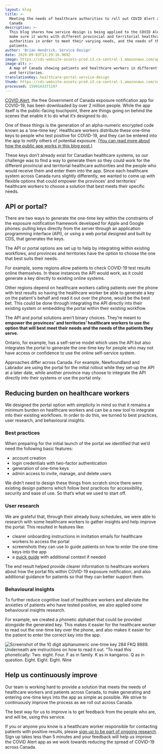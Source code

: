 ```yaml
---
layout: blog
title: >-
  Meeting the needs of healthcare authorities to roll out COVID Alert across
  Canada
description: >-
  This blog shares how service design is being applied to the COVID Alert app to
  make sure it works with different provincial and territorial healthcare
  authorities in order to meet their varying needs, and the needs of their
  patients.
author: 'Brian Hendrick, Service Design'
date: 2020-09-03T13:29:16.969Z
image: https://cds-website-assets-prod.s3.ca-central-1.amazonaws.com/app_portal_blog_banner_dddd52ec15.jpg
image-alt: >-
  A map of Canada showing patients and healthcare workers in different provinces
  and territories. 
translationKey: healthcare-portal-service-design
thumb: https://cds-website-assets-prod.s3.ca-central-1.amazonaws.com/small_app_portal_blog_banner_dddd52ec15.jpg
processed: 1599143371197
---
```

[COVID Alert](https://www.canada.ca/en/public-health/services/diseases/coronavirus-disease-covid-19/covid-alert.html), the free Government of Canada exposure notification app for COVID-19, has been downloaded by over 2 million people. While the app itself is the public-facing touchpoint, there are things going on behind the scenes that enable it to do what it’s designed to do. 

One of these things is the generation of an alpha-numeric encrypted code known as a ‘one-time key’. Healthcare workers distribute these one-time keys to people who test positive for COVID-19, and they can be entered into the app to notify others of potential exposure. [(You can read more about how the public app works in this blog post.)](https://digital.canada.ca/2020/07/31/continuously-improving-covid-alert/)

These keys don’t already exist for Canadian healthcare systems, so our challenge was to find a way to generate them so they could work for the different provincial and territorial healthcare authorities and the people who would receive them and enter them into the app. Since each healthcare system across Canada runs slightly differently, we wanted to come up with flexible options that could empower the provinces’ and territories’ healthcare workers to choose a solution that best meets their specific needs.

## API or portal?

There are two ways to generate the one-time key within the constraints of the exposure notification framework developed for Apple and Google phones: pulling keys directly from the server through an application programming interface (API), or using a web portal designed and built by CDS, that generates the keys. 

The API or portal options are set up to help by integrating within existing workflows, and provinces and territories have the option to choose the one that best suits their needs.

For example, some regions allow patients to check COVID-19 test results online themselves. In these instances the API would work, as it could generate a key directly to existing online systems. 

Other regions depend on healthcare workers calling patients over the phone with test results so having the healthcare worker be able to generate a key on the patient's behalf and read it out over the phone, would be the best bet. This could be done through integrating the API directly into their existing system or embedding the portal within their existing workflow.

The API and portal solutions aren’t binary choices. They’re meant to **empower the provinces’ and territories’ healthcare workers to use the option that will best meet their needs and the needs of the patients they serve.** 

Ontario, for example, has a self-serve model which uses the API but also integrates the portal to generate the one-time key for people who may not have access or confidence to use the online self-service system. 

Approaches differ across Canada. For example, Newfoundland and Labrador are using the portal for the initial rollout while they set-up the API at a later date, while another province may choose to integrate the API directly into their systems or use the portal only. 

## Reducing burden on healthcare workers

We designed the portal option with simplicity in mind so that it remains a minimum burden on healthcare workers and can be a new tool to integrate into their existing workflows. In order to do this, we turned to best practices, user research, and behavioural insights.

### Best practices

When preparing for the initial launch of the portal we identified that we’d need the following basic features: 

* account creation 
* login credentials with two-factor authentication 
* generation of one-time keys 
* admin access to invite, manage, and delete users

We didn’t need to design these things from scratch since there were existing design patterns which follow best practices for accessibility, security and ease of use. So that’s what we used to start off. 

### User research

We are grateful that, through their already busy schedules, we were able to research with some healthcare workers to gather insights and help improve the portal. This resulted in features like:

* clearer onboarding instructions in invitation emails for healthcare workers to access the portal
* screenshots they can use to guide patients on how to enter the one-time keys into the app
* a [quick guide](https://covid-alert-portal.alpha.canada.ca/en/quick-guide/) with additional context if needed  

The end result helped provide clearer information to healthcare workers about how the portal fits within COVID-19 exposure notification, and also additional guidance for patients so that they can better support them. 

### Behavioural insights

To further reduce cognitive load of healthcare workers and alleviate the anxieties of patients who have tested positive, we also applied some behavioural insights research. 

For example, we created a phonetic alphabet that could be provided alongside the generated key. This makes it easier for the healthcare worker to read out the one-time key over the phone, and also makes it easier for the patient to enter the correct key into the app. 

![Screenshot of the 10 digit alphanumeric one-time key 284 FKQ 8889. Underneath are instructions on how to read it out. “To read this phonetically: Two. eight. Four. F as in family. K as in kangaroo. Q as in question. Eight. Eight. Eight. Nine](https://cds-website-assets-prod.s3.ca-central-1.amazonaws.com/app_portal_blog_1_en_9220f61127.jpg)

## Help us continuously improve

Our team is working hard to provide a solution that meets the needs of healthcare workers and patients across Canada, to make generating and entering one-time keys into the app as simple as possible. We strive to continuously improve the process as we roll out across Canada. 

The best way for us to improve is to get feedback from the people who are, and will be, using this service. 

If you or anyone you know is a healthcare worker responsible for contacting patients with positive results, please [sign up to be part of ongoing research](https://digital.canada.ca/covid-alert-research-signup/). Sign up takes less than 5 minutes and your feedback will help us improve the COVID Alert app as we work towards reducing the spread of COVID-19 across Canada.
